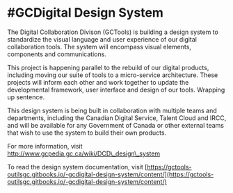 # \#GCDigital Design System

The Digital Collaboration Divison \(GCTools\) is building a design system to standardize the visual language and user experience of our digital collaboration tools. The system will encompass visual elements, components and communications. 

This project is happening parallel to the rebuild of our digital products, including moving our suite of tools to a micro-service architecture. These projects will inform each other and work together to update the developmental framework, user interface and design of our tools. Wrapping up sentence.

This design system is being built in collaboration with multiple teams and departments, including the Canadian Digital Service, Talent Cloud and IRCC, and will be available for any Government of Canada or other external teams that wish to use the system to build their own products. 

For more information, visit [http://www.gcpedia.gc.ca/wiki/DCD\_design\_system](http://www.gcpedia.gc.ca/wiki/DCD_design_system)

To read the design system documentation, visit [https://gctools-outilsgc.gitbooks.io/-gcdigital-design-system/content/](https://gctools-outilsgc.gitbooks.io/-gcdigital-design-system/content/)



